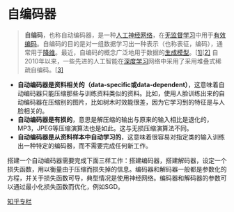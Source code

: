 # 自编码器

> **自编码**，也称自动编码器，是一种[人工神经网络](https://zh.wikipedia.org/wiki/人工神经网络)，在[无监督学习](https://zh.wikipedia.org/wiki/無監督式學習網路)中用于[有效编码](https://zh.wikipedia.org/wiki/表征学习)。自编码的目的是对一组数据学习出一种表示（也称表征，编码），通常用于[降维](https://zh.wikipedia.org/wiki/維度減化)。最近，自编码的概念广泛地用于数据的[生成模型](https://zh.wikipedia.org/wiki/生成模型)。[[1\]](https://zh.wikipedia.org/wiki/自编码器#cite_note-VAE-1)[[2\]](https://zh.wikipedia.org/wiki/自编码器#cite_note-gan_faces-2) 自2010年以来，一些先进的人工智能在[深度学习](https://zh.wikipedia.org/wiki/深度学习)网络中采用了采用堆叠式稀疏自编码。[[3\]](https://zh.wikipedia.org/wiki/自编码器#cite_note-domingos-3)

- **自动编码器是资料相关的（data-specific或data-dependent）**，这意味着自动编码器只能压缩那些与训练资料类似的资料。比如，使用人脸训练出来的自动编码器在压缩别的图片，比如树木时效能很差，因为它学习到的特征是与人脸相关的。
- **自动编码器是有损的**，意思是解压缩的输出与原来的输入相比是退化的，MP3，JPEG等压缩演算法也是如此。这与无损压缩演算法不同。
- **自动编码器是从资料样本中自动学习的**，这意味着很容易对指定类的输入训练出一种特定的编码器，而不需要完成任何新工作。

搭建一个自动编码器需要完成下面三样工作：搭建编码器，搭建解码器，设定一个损失函数，用以衡量由于压缩而损失掉的信息。编码器和解码器一般都是参数化的方程，并关于损失函数可导，典型情况是使用神经网络。编码器和解码器的参数可以通过最小化损失函数而优化，例如SGD。

[知乎专栏](https://zhuanlan.zhihu.com/p/80377698)




